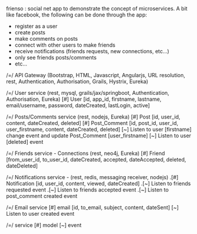 
frienso : social net app to demonstrate the concept of microservices. 
A bit like facebook, the following can be done through the app:
- register as a user 
- create posts
- make comments on posts
- connect with other users to make friends
- receive notifications (friends requests, new connections, etc...)
- only see friends posts/comments
- etc...

/=/ API Gateway (Bootstrap, HTML, Javascript, Angularjs, URL resolution, rest, Authentication, Authorisation, Grails, Hystrix, Eureka)

/=/ User service (rest, mysql, grails/jax/springboot, Authentication, Authorisation, Eureka)
	[#] User [id, app_id, firstname, lastname, email/username, password, dateCreated, lastLogin, active]

/=/ Posts/Comments service (rest, nodejs, Eureka)
	[#] Post [id, user_id, content, dateCreated, deleted]
	[#] Post_Comment [id, post_id, user_id, user_firstname, content, dateCreated, deleted]
	[~] Listen to user [firstname] change event and update Post_Comment [user_firstname]
	[~] Listen to user [deleted] event

/=/ Friends service - Connections (rest, neo4j, Eureka)
	[#] Friend [from_user_id, to_user_id, dateCreated, accepted, dateAccepted, deleted, dateDeleted]

/=/ Notifications service - (rest, redis, messaging receiver, nodejs)
	.[#] Notification [id, user_id, content, viewed, dateCreated]
	.[~] Listen to friends requested event
	.[~] Listen to friends accepted event
	.[~] Listen to post_comment created event

/=/ Email service 
	[#] email [id, to_email, subject, content, dateSent]
	[~] Listen to user created event


/=/ service
[#] model
[~] event